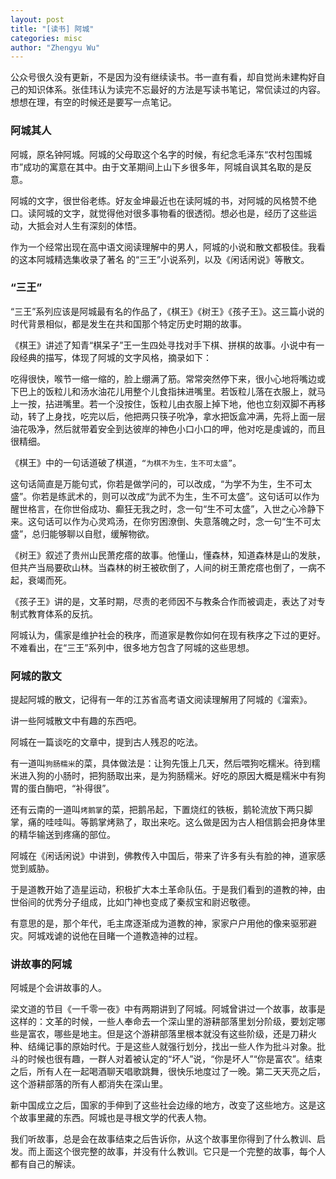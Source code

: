 ```yaml
---
layout: post
title: "[读书] 阿城"
categories: misc
author: "Zhengyu Wu"
---
```


公众号很久没有更新，不是因为没有继续读书。书一直有看，却自觉尚未建构好自己的知识体系。张佳玮认为读完不忘最好的方法是写读书笔记，常侃读过的内容。想想在理，有空的时候还是要写一点笔记。

### 阿城其人

阿城，原名钟阿城。阿城的父母取这个名字的时候，有纪念毛泽东“农村包围城市”成功的寓意在其中。由于文革期间上山下乡很多年，阿城自讽其名取的是反意。

阿城的文字，很世俗老练。好友金坤最近也在读阿城的书，对阿城的风格赞不绝口。读阿城的文字，就觉得他对很多事物看的很透彻。想必也是，经历了这些运动，大抵会对人生有深刻的体悟。

作为一个经常出现在高中语文阅读理解中的男人，阿城的小说和散文都极佳。我看的这本阿城精选集收录了著名 的“三王”小说系列，以及《闲话闲说》等散文。

### “三王”

“三王”系列应该是阿城最有名的作品了，《棋王》《树王》《孩子王》。这三篇小说的时代背景相似，都是发生在共和国那个特定历史时期的故事。

《棋王》讲述了知青“棋呆子”王一生四处寻找对手下棋、拼棋的故事。小说中有一段经典的描写，体现了阿城的文字风格，摘录如下：
>
吃得很快，喉节一缩一缩的，脸上绷满了筋。常常突然停下来，很小心地将嘴边或下巴上的饭粒儿和汤水油花儿用整个儿食指抹进嘴里。若饭粒儿落在衣服上，就马上一按，拈进嘴里。若一个没按住，饭粒儿由衣服上掉下地，他也立刻双脚不再移动，转了上身找，吃完以后，他把两只筷子吮净，拿水把饭盒冲满，先将上面一层油花吸净，然后就带着安全到达彼岸的神色小口小口的呷，他对吃是虔诚的，而且很精细。

《棋王》中的一句话道破了棋道，`“为棋不为生，生不可太盛”`。

这句话简直是万能句式，你若是做学问的，可以改成，“为学不为生，生不可太盛”。你若是练武术的，则可以改成“为武不为生，生不可太盛”。这句话可以作为醒世格言，在你世俗成功、癫狂无我之时，念一句“生不可太盛”，入世之心冷静下来。这句话可以作为心灵鸡汤，在你穷困潦倒、失意落魄之时，念一句“生不可太盛”，总归能够聊以自慰，缓解物欲。

《树王》叙述了贵州山民萧疙瘩的故事。他懂山，懂森林，知道森林是山的发肤，但共产当局要砍山林。当森林的树王被砍倒了，人间的树王萧疙瘩也倒了，一病不起，衰竭而死。

《孩子王》讲的是，文革时期，尽责的老师因不与教条合作而被调走，表达了对专制式教育体系的反抗。

阿城认为，儒家是维护社会的秩序，而道家是教你如何在现有秩序之下过的更好。不难看出，在“三王”系列中，很多地方包含了阿城的这些思想。

### 阿城的散文

提起阿城的散文，记得有一年的江苏省高考语文阅读理解用了阿城的《溜索》。

讲一些阿城散文中有趣的东西吧。

阿城在一篇谈吃的文章中，提到古人残忍的吃法。

有一道叫`狗肠糯米`的菜，具体做法是：让狗先饿上几天，然后喂狗吃糯米。待到糯米进入狗的小肠时，把狗肠取出来，是为狗肠糯米。好吃的原因大概是糯米中有狗胃的蛋白酶吧，“补得很”。

还有云南的一道叫`烤鹅掌`的菜，把鹅吊起，下置烧红的铁板，鹅轮流放下两只脚掌，痛的哇哇叫。等鹅掌烤熟了，取出来吃。这么做是因为古人相信鹅会把身体里的精华输送到疼痛的部位。

阿城在《闲话闲说》中讲到，佛教传入中国后，带来了许多有头有脸的神，道家感觉到威胁。

于是道教开始了造星运动，积极扩大本土革命队伍。于是我们看到的道教的神，由世俗间的优秀分子组成，比如门神也变成了秦叔宝和尉迟敬德。

有意思的是，那个年代，毛主席逐渐成为道教的神，家家户户用他的像来驱邪避灾。阿城戏谑的说他在目睹一个道教造神的过程。

### 讲故事的阿城

阿城是个会讲故事的人。

梁文道的节目《一千零一夜》中有两期讲到了阿城。阿城曾讲过一个故事，故事是这样的：文革的时候，一些人奉命去一个深山里的游耕部落里划分阶级，要划定哪些是富农，哪些是地主。但是这个游耕部落里根本就没有这些阶级，还是刀耕火种、结绳记事的原始时代。于是这些人就强行划分，找出一些人作为批斗对象。批斗的时候也很有趣，一群人对着被认定的“坏人”说，“你是坏人”“你是富农”。结束之后，所有人在一起喝酒聊天唱歌跳舞，很快乐地度过了一晚。第二天天亮之后，这个游耕部落的所有人都消失在深山里。

新中国成立之后，国家的手伸到了这些社会边缘的地方，改变了这些地方。这是这个故事里藏的东西。阿城也是寻根文学的代表人物。

我们听故事，总是会在故事结束之后告诉你，从这个故事里你得到了什么教训、启发。而上面这个很完整的故事，并没有什么教训。它只是一个完整的故事，每个人都有自己的解读。

